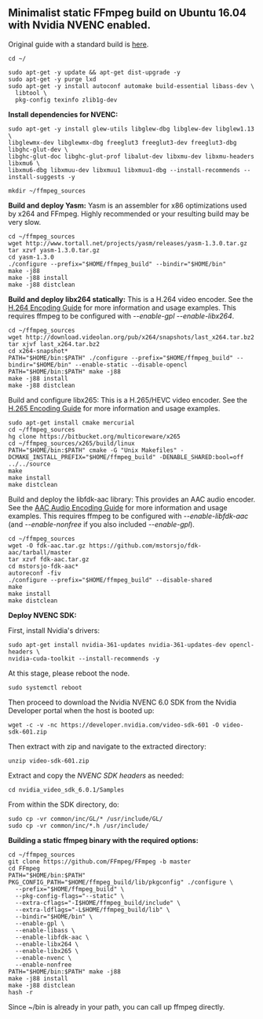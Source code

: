Minimalist static FFmpeg build on Ubuntu 16.04 with Nvidia NVENC enabled.
------------------------------------------------------------------------

Original guide with a standard build is [here](https://gist.github.com/Brainiarc7/79b4b1f687d90b73d4bb2b99f02ff701).

    cd ~/
    
    sudo apt-get -y update && apt-get dist-upgrade -y
    sudo apt-get -y purge lxd
    sudo apt-get -y install autoconf automake build-essential libass-dev \
      libtool \
      pkg-config texinfo zlib1g-dev

**Install dependencies for NVENC:**

    sudo apt-get -y install glew-utils libglew-dbg libglew-dev libglew1.13 \
    libglewmx-dev libglewmx-dbg freeglut3 freeglut3-dev freeglut3-dbg libghc-glut-dev \
    libghc-glut-doc libghc-glut-prof libalut-dev libxmu-dev libxmu-headers libxmu6 \
    libxmu6-dbg libxmuu-dev libxmuu1 libxmuu1-dbg --install-recommends --install-suggests -y

    mkdir ~/ffmpeg_sources

**Build and deploy Yasm:**
Yasm is an assembler for x86 optimizations used by x264 and FFmpeg. Highly recommended or your resulting build may be very slow.

    cd ~/ffmpeg_sources
    wget http://www.tortall.net/projects/yasm/releases/yasm-1.3.0.tar.gz
    tar xzvf yasm-1.3.0.tar.gz
    cd yasm-1.3.0
    ./configure --prefix="$HOME/ffmpeg_build" --bindir="$HOME/bin"
    make -j88
    make -j88 install
    make -j88 distclean


**Build and deploy libx264 statically:**
This is a H.264 video encoder. See the [H.264 Encoding Guide](https://trac.ffmpeg.org/wiki/Encode/H.264) for more information and usage examples.
This requires ffmpeg to be configured with *--enable-gpl* *--enable-libx264*.

    cd ~/ffmpeg_sources
    wget http://download.videolan.org/pub/x264/snapshots/last_x264.tar.bz2
    tar xjvf last_x264.tar.bz2
    cd x264-snapshot*
    PATH="$HOME/bin:$PATH" ./configure --prefix="$HOME/ffmpeg_build" --bindir="$HOME/bin" --enable-static --disable-opencl
    PATH="$HOME/bin:$PATH" make -j88
    make -j88 install
    make -j88 distclean


Build and configure libx265:
This is a H.265/HEVC video encoder. See the [H.265 Encoding Guide](https://trac.ffmpeg.org/wiki/Encode/H.265) for more information and usage examples.

    sudo apt-get install cmake mercurial
    cd ~/ffmpeg_sources
    hg clone https://bitbucket.org/multicoreware/x265
    cd ~/ffmpeg_sources/x265/build/linux
    PATH="$HOME/bin:$PATH" cmake -G "Unix Makefiles" -DCMAKE_INSTALL_PREFIX="$HOME/ffmpeg_build" -DENABLE_SHARED:bool=off ../../source
    make
    make install
    make distclean

Build and deploy the libfdk-aac library:
This provides an AAC audio encoder. See the [AAC Audio Encoding Guide](https://trac.ffmpeg.org/wiki/Encode/AAC) for more information and usage examples.
This requires ffmpeg to be configured with *--enable-libfdk-aac* (and *--enable-nonfree* if you also included *--enable-gpl*).

    cd ~/ffmpeg_sources
    wget -O fdk-aac.tar.gz https://github.com/mstorsjo/fdk-aac/tarball/master
    tar xzvf fdk-aac.tar.gz
    cd mstorsjo-fdk-aac*
    autoreconf -fiv
    ./configure --prefix="$HOME/ffmpeg_build" --disable-shared
    make
    make install
    make distclean


**Deploy NVENC SDK:**

First, install Nvidia's drivers:

    sudo apt-get install nvidia-361-updates nvidia-361-updates-dev opencl-headers \
    nvidia-cuda-toolkit --install-recommends -y 

At this stage, please reboot the node.

    sudo systemctl reboot

Then proceed to download the Nvidia NVENC 6.0 SDK from the Nvidia Developer portal when the host is booted up:

    wget -c -v -nc https://developer.nvidia.com/video-sdk-601 -O video-sdk-601.zip

Then extract with zip and navigate to the extracted directory:

    unzip video-sdk-601.zip

Extract and copy the *NVENC SDK headers* as needed:

    cd nvidia_video_sdk_6.0.1/Samples

From within the SDK directory, do:

    sudo cp -vr common/inc/GL/* /usr/include/GL/
    sudo cp -vr common/inc/*.h /usr/include/



**Building a static ffmpeg binary with the required options:**

    cd ~/ffmpeg_sources
    git clone https://github.com/FFmpeg/FFmpeg -b master
    cd FFmpeg
    PATH="$HOME/bin:$PATH" PKG_CONFIG_PATH="$HOME/ffmpeg_build/lib/pkgconfig" ./configure \
      --prefix="$HOME/ffmpeg_build" \
      --pkg-config-flags="--static" \
      --extra-cflags="-I$HOME/ffmpeg_build/include" \
      --extra-ldflags="-L$HOME/ffmpeg_build/lib" \
      --bindir="$HOME/bin" \
      --enable-gpl \
      --enable-libass \
      --enable-libfdk-aac \
      --enable-libx264 \
      --enable-libx265 \
      --enable-nvenc \
      --enable-nonfree
    PATH="$HOME/bin:$PATH" make -j88
    make -j88 install
    make -j88 distclean
    hash -r

Since ~/bin is already in your path, you can call up ffmpeg directly.



